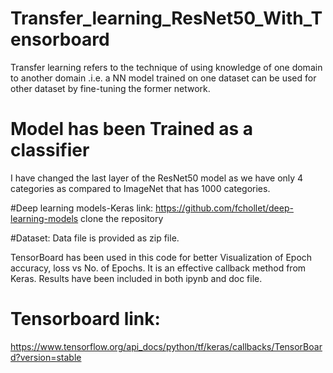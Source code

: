 # Transfer_learning_ResNet50_With_Tensorboard
Transfer learning refers to the technique of using knowledge of one domain to another domain .i.e. a NN model trained on one dataset can be used for other dataset by fine-tuning the former network.

# Model has been Trained as a classifier 
I have changed the last layer of the ResNet50 model as we have only 4 categories as compared to ImageNet that has 1000 categories.


#Deep learning models-Keras link: https://github.com/fchollet/deep-learning-models clone the repository

#Dataset: Data file is provided as zip file.

TensorBoard has been used in this code for better Visualization of Epoch accuracy, loss vs No. of Epochs. It is an effective callback method from Keras. Results have been included in both ipynb and doc file.

# Tensorboard link:
https://www.tensorflow.org/api_docs/python/tf/keras/callbacks/TensorBoard?version=stable
